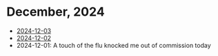 # December, 2024

* [2024-12-03](03)
* [2024-12-02](02)
* 2024-12-01: A touch of the flu knocked me out of commission today

